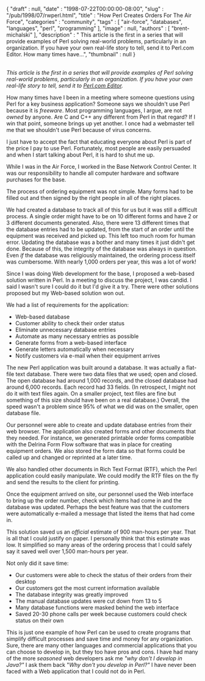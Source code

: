 {
   "draft" : null,
   "date" : "1998-07-22T00:00:00-08:00",
   "slug" : "/pub/1998/07/rwperl.html",
   "title" : "How Perl Creates Orders For The Air Force",
   "categories" : "community",
   "tags" : [
      "air-force",
      "databases",
      "languages",
      "perl",
      "programming"
   ],
   "image" : null,
   "authors" : [
      "brent-michalski"
   ],
   "description" : " This article is the first in a series that will provide examples of Perl solving real-world problems, particularly in an organization. If you have your own real-life story to tell, send it to Perl.com Editor. How many times have...",
   "thumbnail" : null
}





\
*This article is the first in a series that will provide examples of
Perl solving real-world problems, particularly in an organization. If
you have your own real-life story to tell, send it to [Perl.com
Editor](mailto:dale@songline.com).*

How many times have I been in a meeting where someone questions using
Perl for a key business application? Someone says we shouldn't use Perl
because it is *freeware*. Most programming languages, I argue, are not
*owned* by anyone. Are C and C++ any different from Perl in that regard?
If I win that point, someone brings up yet another. I once had a
webmaster tell me that we shouldn't use Perl because of virus concerns.

I just have to accept the fact that educating everyone about Perl is
part of the price I pay to use Perl. Fortunately, most people are easily
persuaded and when I start talking about Perl, it is hard to shut me up.

While I was in the Air Force, I worked in the Base Network Control
Center. It was our responsibility to handle all computer hardware and
software purchases for the base.

The process of ordering equipment was not simple. Many forms had to be
filled out and then signed by the right people in all of the right
places.

We had created a database to track all of this for us but it was still a
difficult process. A single order might have to be on 10 different forms
and have 2 or 3 different documents generated. Also, there were 13
different times that the database entries had to be updated, from the
start of an order until the equipment was received and picked up. This
left too much room for human error. Updating the database was a bother
and many times it just didn't get done. Because of this, the integrity
of the database was always in question. Even *if* the database was
religiously maintained, the ordering process itself was cumbersome. With
nearly 1,000 orders per year, this was a lot of work!

Since I was doing Web development for the base, I proposed a web-based
solution written in Perl. In a meeting to discuss the project, I was
candid. I said I wasn't sure I could do it but I'd give it a try. There
were other solutions proposed but my Web-based solution won out.

We had a list of requirements for the application:

-   Web-based database
-   Customer ability to check their order status
-   Eliminate unnecessary database entries
-   Automate as many necessary entries as possible
-   Generate forms from a web-based interface
-   Generate letters automatically when necessary
-   Notify customers via e-mail when their equipment arrives

The new Perl application was built around a database. It was actually a
flat-file text database. There were two data files that we used; open
and closed. The open database had around 1,000 records, and the closed
database had around 6,000 records. Each record had 33 fields. (In
retrospect, I might not do it with text files again. On a smaller
project, text files are fine but something of this size should have been
on a real database.) Overall, the speed wasn't a problem since 95% of
what we did was on the smaller, open database file.

Our personnel were able to create and update database entries from their
web browser. The application also created forms and other documents that
they needed. For instance, we generated printable order forms compatible
with the Delrina Form Flow software that was in place for creating
equipment orders. We also stored the form data so that forms could be
called up and changed or reprinted at a later time.

We also handled other documents in Rich Text Format (RTF), which the
Perl application could easily manipulate. We could modify the RTF files
on the fly and send the results to the client for printing.

Once the equipment arrived on site, our personnel used the Web interface
to bring up the order number, check which items had come in and the
database was updated. Perhaps the best feature was that the customers
were automatically e-mailed a message that listed the items that had
come in.

This solution saved us an *official* estimate of 900 man-hours per year.
That is all that I could justify on paper. I personally think that this
estimate was low. It simplified so many areas of the ordering process
that I could safely say it saved well over 1,500 man-hours per year.

Not only did it save time:

-   Our customers were able to check the status of their orders from
    their desktop
-   Our customers got the most current information available
-   The database integrity was greatly improved
-   The manual database updates were cut down from 13 to 5
-   Many database functions were masked behind the web interface
-   Saved 20-30 phone calls per week because customers could check
    status on their own

This is just one example of how Perl can be used to create programs that
simplify difficult processes and save time and money for any
organization. Sure, there are many other languages and commercial
applications that you can choose to develop in, but they too have pros
and cons. I have had many of the more *seasoned* web developers ask me
*"why don't I develop in Java?"* I ask them back "*Why don't you develop
in Perl?"* I have never been faced with a Web application that I could
not do in Perl.


